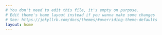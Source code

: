 ```yaml
---
# You don't need to edit this file, it's empty on purpose.
# Edit theme's home layout instead if you wanna make some changes
# See: https://jekyllrb.com/docs/themes/#overriding-theme-defaults
layout: home
---
```

<link rel="micropub" href="https://micropub-github-link.herokuapp.com/micropub/main">
<link rel="token_endpoint" href="https://tokens.indieauth.com/token">
<link href="https://indieauth.com/auth" rel="authorization_endpoint">
<link href="https://github.com/blockarchitech" rel="me">
